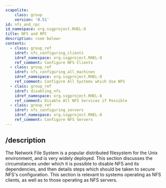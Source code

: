 ```yaml
---
scapolite:
    class: group
    version: '0.51'
id: nfs_and_rpc
id_namespace: org.ssgproject.RHEL-8
title: NFS and RPC
description: <see below>
contents:
  - class: group_ref
    idref: nfs_configuring_clients
    idref_namespace: org.ssgproject.RHEL-8
    ref_comment: Configure NFS Clients
  - class: group_ref
    idref: nfs_configuring_all_machines
    idref_namespace: org.ssgproject.RHEL-8
    ref_comment: Configure All Systems which Use NFS
  - class: group_ref
    idref: disabling_nfs
    idref_namespace: org.ssgproject.RHEL-8
    ref_comment: Disable All NFS Services if Possible
  - class: group_ref
    idref: nfs_configuring_servers
    idref_namespace: org.ssgproject.RHEL-8
    ref_comment: Configure NFS Servers
---
```



## /description

The
Network File System is a popular distributed filesystem for the Unix
environment, and is very widely deployed. This section discusses the
circumstances under which it is possible to disable NFS and its
dependencies, and then details steps which should be taken to secure
NFS\'s configuration. This section is relevant to systems operating as
NFS clients, as well as to those operating as NFS servers.
